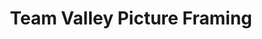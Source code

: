 ---
title: "Team Valley Picture Framing"
url: /gateshead/team-valley-picture-framing/
shop: Rahmen
---